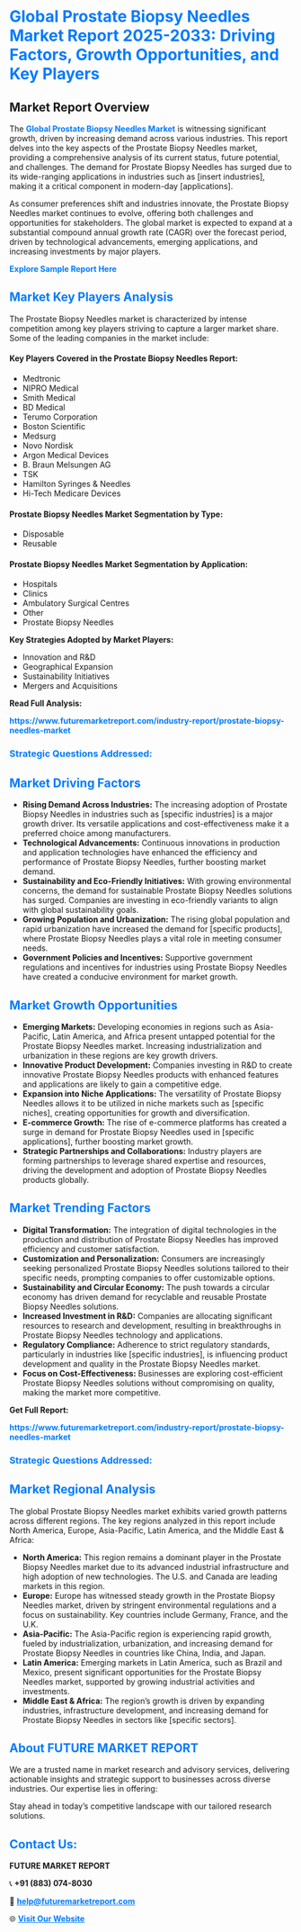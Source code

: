 <h1 style="color: #007BFF;">Global Prostate Biopsy Needles Market Report 2025-2033: Driving Factors, Growth Opportunities, and Key Players</h1>

<section id="overview">
<h2>Market Report Overview</h2>
<p>The <a href="https://www.futuremarketreport.com/industry-report/prostate-biopsy-needles-market" style="color: #007BFF; text-decoration: none;"><strong>Global Prostate Biopsy Needles Market</strong></a> is witnessing significant growth, driven by increasing demand across various industries. This report delves into the key aspects of the Prostate Biopsy Needles market, providing a comprehensive analysis of its current status, future potential, and challenges. The demand for Prostate Biopsy Needles has surged due to its wide-ranging applications in industries such as [insert industries], making it a critical component in modern-day [applications].</p>
<p>As consumer preferences shift and industries innovate, the Prostate Biopsy Needles market continues to evolve, offering both challenges and opportunities for stakeholders. The global market is expected to expand at a substantial compound annual growth rate (CAGR) over the forecast period, driven by technological advancements, emerging applications, and increasing investments by major players.</p>
</section>

<section id="overview">
<p><a href="https://www.futuremarketreport.com/request-sample/reportId=125086" style="color: #007BFF; text-decoration: none;"><strong>Explore Sample Report Here</strong></a></p>
</section>

<section id="key-players">
<h2 style="color: #007BFF;">Market Key Players Analysis</h2>
<p>The Prostate Biopsy Needles market is characterized by intense competition among key players striving to capture a larger market share. Some of the leading companies in the market include:</p>
<h4>Key Players Covered in the Prostate Biopsy Needles Report:</h4>
<ul><li>Medtronic</li><li>NIPRO Medical</li><li>Smith Medical</li><li>BD Medical</li><li>Terumo Corporation</li><li>Boston Scientific</li><li>Medsurg</li><li>Novo Nordisk</li><li>Argon Medical Devices</li><li>B. Braun Melsungen AG</li><li>TSK</li><li>Hamilton Syringes &amp; Needles</li><li>Hi-Tech Medicare Devices</li></ul>
<h4>Prostate Biopsy Needles Market Segmentation by Type:</h4>
<ul><li>Disposable</li><li>Reusable</li></ul>

<h4>Prostate Biopsy Needles Market Segmentation by Application:</h4>
<ul><li>Hospitals</li><li>Clinics</li><li>Ambulatory Surgical Centres</li><li>Other</li><li>Prostate Biopsy Needles</li></ul>
<p><strong>Key Strategies Adopted by Market Players:</strong></p>
<ul>
<li>Innovation and R&D</li>
<li>Geographical Expansion</li>
<li>Sustainability Initiatives</li>
<li>Mergers and Acquisitions</li>
</ul>
</section>

<section>
<p><strong>Read Full Analysis: </strong></p><a href="https://www.futuremarketreport.com/industry-report/prostate-biopsy-needles-market" style="color: #007BFF; text-decoration: none;"><strong>https://www.futuremarketreport.com/industry-report/prostate-biopsy-needles-market</strong></a>
<h3 style="color: #007BFF;">Strategic Questions Addressed:</h3>
</section>

<section id="driving-factors">
<h2 style="color: #007BFF;">Market Driving Factors</h2>
<ul>
<li><strong>Rising Demand Across Industries:</strong> The increasing adoption of Prostate Biopsy Needles in industries such as [specific industries] is a major growth driver. Its versatile applications and cost-effectiveness make it a preferred choice among manufacturers.</li>
<li><strong>Technological Advancements:</strong> Continuous innovations in production and application technologies have enhanced the efficiency and performance of Prostate Biopsy Needles, further boosting market demand.</li>
<li><strong>Sustainability and Eco-Friendly Initiatives:</strong> With growing environmental concerns, the demand for sustainable Prostate Biopsy Needles solutions has surged. Companies are investing in eco-friendly variants to align with global sustainability goals.</li>
<li><strong>Growing Population and Urbanization:</strong> The rising global population and rapid urbanization have increased the demand for [specific products], where Prostate Biopsy Needles plays a vital role in meeting consumer needs.</li>
<li><strong>Government Policies and Incentives:</strong> Supportive government regulations and incentives for industries using Prostate Biopsy Needles have created a conducive environment for market growth.</li>
</ul>
</section>

<section id="growth-opportunities">
<h2 style="color: #007BFF;">Market Growth Opportunities</h2>
<ul>
<li><strong>Emerging Markets:</strong> Developing economies in regions such as Asia-Pacific, Latin America, and Africa present untapped potential for the Prostate Biopsy Needles market. Increasing industrialization and urbanization in these regions are key growth drivers.</li>
<li><strong>Innovative Product Development:</strong> Companies investing in R&D to create innovative Prostate Biopsy Needles products with enhanced features and applications are likely to gain a competitive edge.</li>
<li><strong>Expansion into Niche Applications:</strong> The versatility of Prostate Biopsy Needles allows it to be utilized in niche markets such as [specific niches], creating opportunities for growth and diversification.</li>
<li><strong>E-commerce Growth:</strong> The rise of e-commerce platforms has created a surge in demand for Prostate Biopsy Needles used in [specific applications], further boosting market growth.</li>
<li><strong>Strategic Partnerships and Collaborations:</strong> Industry players are forming partnerships to leverage shared expertise and resources, driving the development and adoption of Prostate Biopsy Needles products globally.</li>
</ul>
</section>

<section id="trending-factors">
<h2 style="color: #007BFF;">Market Trending Factors</h2>
<ul>
<li><strong>Digital Transformation:</strong> The integration of digital technologies in the production and distribution of Prostate Biopsy Needles has improved efficiency and customer satisfaction.</li>
<li><strong>Customization and Personalization:</strong> Consumers are increasingly seeking personalized Prostate Biopsy Needles solutions tailored to their specific needs, prompting companies to offer customizable options.</li>
<li><strong>Sustainability and Circular Economy:</strong> The push towards a circular economy has driven demand for recyclable and reusable Prostate Biopsy Needles solutions.</li>
<li><strong>Increased Investment in R&D:</strong> Companies are allocating significant resources to research and development, resulting in breakthroughs in Prostate Biopsy Needles technology and applications.</li>
<li><strong>Regulatory Compliance:</strong> Adherence to strict regulatory standards, particularly in industries like [specific industries], is influencing product development and quality in the Prostate Biopsy Needles market.</li>
<li><strong>Focus on Cost-Effectiveness:</strong> Businesses are exploring cost-efficient Prostate Biopsy Needles solutions without compromising on quality, making the market more competitive.</li>
</ul>
</section>

<section>
<p><strong>Get Full Report: </strong></p><a href="https://www.futuremarketreport.com/industry-report/prostate-biopsy-needles-market" style="color: #007BFF; text-decoration: none;"><strong>https://www.futuremarketreport.com/industry-report/prostate-biopsy-needles-market</strong></a>
<h3 style="color: #007BFF;">Strategic Questions Addressed:</h3>
</section>


<section id="regional-analysis">
<h2 style="color: #007BFF;">Market Regional Analysis</h2>
<p>The global Prostate Biopsy Needles market exhibits varied growth patterns across different regions. The key regions analyzed in this report include North America, Europe, Asia-Pacific, Latin America, and the Middle East & Africa:</p>
<ul>
<li><strong>North America:</strong> This region remains a dominant player in the Prostate Biopsy Needles market due to its advanced industrial infrastructure and high adoption of new technologies. The U.S. and Canada are leading markets in this region.</li>
<li><strong>Europe:</strong> Europe has witnessed steady growth in the Prostate Biopsy Needles market, driven by stringent environmental regulations and a focus on sustainability. Key countries include Germany, France, and the U.K.</li>
<li><strong>Asia-Pacific:</strong> The Asia-Pacific region is experiencing rapid growth, fueled by industrialization, urbanization, and increasing demand for Prostate Biopsy Needles in countries like China, India, and Japan.</li>
<li><strong>Latin America:</strong> Emerging markets in Latin America, such as Brazil and Mexico, present significant opportunities for the Prostate Biopsy Needles market, supported by growing industrial activities and investments.</li>
<li><strong>Middle East & Africa:</strong> The region’s growth is driven by expanding industries, infrastructure development, and increasing demand for Prostate Biopsy Needles in sectors like [specific sectors].</li>
</ul>
</section>

<footer>
<h2 style="color: #007BFF;">About FUTURE MARKET REPORT</h2>
<p>We are a trusted name in market research and advisory services, delivering actionable insights and strategic support to businesses across diverse industries. Our expertise lies in offering:</p>

<p>Stay ahead in today’s competitive landscape with our tailored research solutions.</p>

<h2 style="color: #007BFF;">Contact Us:</h2>
<p><strong>FUTURE MARKET REPORT</strong></p>
<p>📞 <strong>+91 (883) 074-8030</strong></p>
<p>📧 <strong><a href="mailto:help@futuremarketreport.com" style="color: #007BFF;">help@futuremarketreport.com</a></strong></p>
<p>🌐 <strong><a href="https://www.futuremarketreport.com/" style="color: #007BFF;">Visit Our Website</a></strong></p>
</footer>
